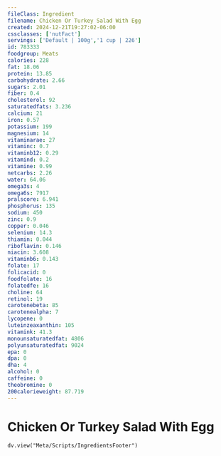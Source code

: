 ```yaml
---
fileClass: Ingredient
filename: Chicken Or Turkey Salad With Egg
created: 2024-12-21T19:27:02-06:00
cssclasses: ['nutFact']
servings: ['Default | 100g','1 cup | 226']
id: 783333
foodgroup: Meats
calories: 228
fat: 18.06
protein: 13.85
carbohydrate: 2.66
sugars: 2.01
fiber: 0.4
cholesterol: 92
saturatedfats: 3.236
calcium: 21
iron: 0.57
potassium: 199
magnesium: 14
vitaminarae: 27
vitaminc: 0.7
vitaminb12: 0.29
vitamind: 0.2
vitamine: 0.99
netcarbs: 2.26
water: 64.06
omega3s: 4
omega6s: 7917
pralscore: 6.941
phosphorus: 135
sodium: 450
zinc: 0.9
copper: 0.046
selenium: 14.3
thiamin: 0.044
riboflavin: 0.146
niacin: 3.608
vitaminb6: 0.143
folate: 17
folicacid: 0
foodfolate: 16
folatedfe: 16
choline: 64
retinol: 19
carotenebeta: 85
carotenealpha: 7
lycopene: 0
luteinzeaxanthin: 105
vitamink: 41.3
monounsaturatedfat: 4806
polyunsaturatedfat: 9024
epa: 0
dpa: 0
dha: 4
alcohol: 0
caffeine: 0
theobromine: 0
200calorieweight: 87.719
---
```


# Chicken Or Turkey Salad With Egg

```dataviewjs
dv.view("Meta/Scripts/IngredientsFooter")
```